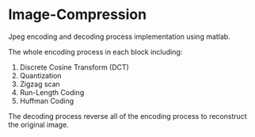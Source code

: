 # Image-Compression

Jpeg encoding and decoding process implementation using matlab.

The whole encoding process in each block including:
1. Discrete Cosine Transform (DCT)
2. Quantization
3. Zigzag scan
4. Run-Length Coding
5. Huffman Coding

The decoding process reverse all of the encoding process to reconstruct the original image.
